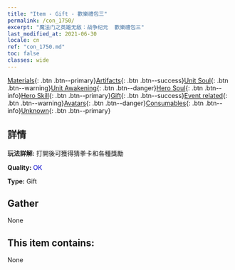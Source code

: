```yaml
---
title: "Item - Gift - 歡樂禮包三"
permalink: /con_1750/
excerpt: "魔法门之英雄无敌：战争纪元  歡樂禮包三"
last_modified_at: 2021-06-30
locale: cn
ref: "con_1750.md"
toc: false
classes: wide
---
```

 [Materials](/ItemsCN/){: .btn .btn--primary}[Artifacts](/ItemsCN/Artifacts/){: .btn .btn--success}[Unit Soul](/ItemsCN/UnitSoul/){: .btn .btn--warning}[Unit Awakening](/ItemsCN/UnitAwakening/){: .btn .btn--danger}[Hero Soul](/ItemsCN/HeroSoul/){: .btn .btn--info}[Hero Skill](/ItemsCN/HeroSkill/){: .btn .btn--primary}[Gift](/ItemsCN/Gift/){: .btn .btn--success}[Event related](/ItemsCN/Events/){: .btn .btn--warning}[Avatars](/ItemsCN/Avatars/){: .btn .btn--danger}[Consumables](/ItemsCN/Consumables/){: .btn .btn--info}[Unknown](/ItemsCN/Unknown/){: .btn .btn--primary}

## 詳情
 **玩法詳解:** 打開後可獲得猜拳卡和各種獎勵

 **Quality:** <span style="color: #0000CD">OK</span>

 **Type:** Gift

## Gather

  None

## This item contains:

  None

